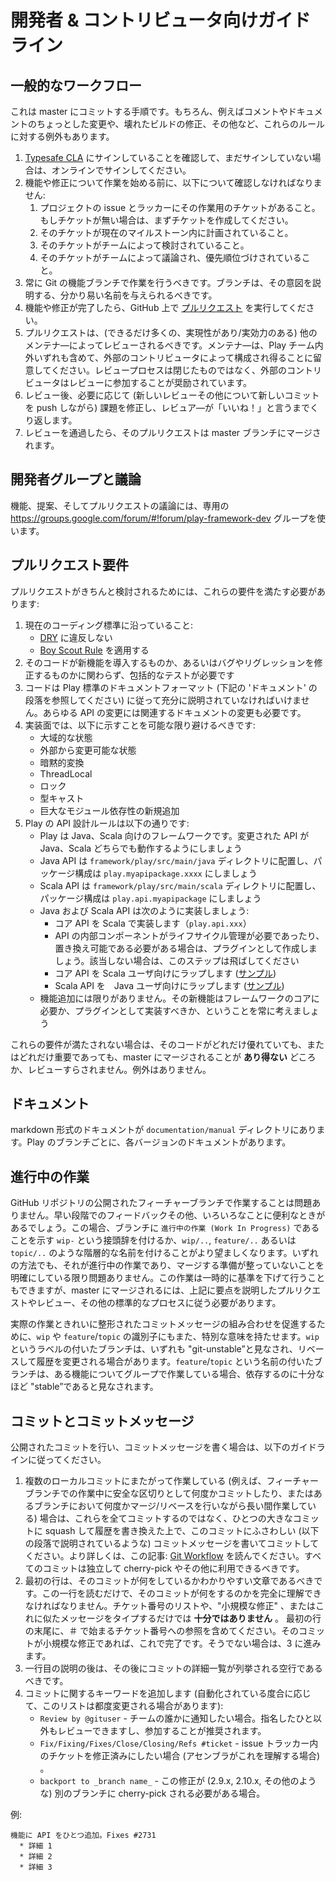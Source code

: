 <!-- translated -->
<!-- # Developer & Contributor Guidelines -->
# 開発者 & コントリビュータ向けガイドライン

<!-- ## General Workflow -->
## 一般的なワークフロー

<!-- This is the process for committing code into master. There are of course exceptions to these rules, for example minor changes to comments and documentation, fixing a broken build etc. -->
これは master にコミットする手順です。もちろん、例えばコメントやドキュメントのちょっとした変更や、壊れたビルドの修正、その他など、これらのルールに対する例外もあります。

<!-- 1. Make sure you have signed the [Typesafe CLA](http://www.typesafe.com/contribute/cla), if not, sign it online.
2. Before starting to work on a feature or a fix, you have to make sure that:
    1. There is a ticket for your work in the project's issue tracker. If not, create it first.
    2. The ticket has been scheduled for the current milestone.
    3. The ticket is estimated by the team.
    4. The ticket have been discussed and prioritized by the team.
3. You should always perform your work in a Git feature branch. The branch should be given a descriptive name that explains its intent.
4. When the feature or fix is completed you should open a [Pull Request](https://help.github.com/articles/using-pull-requests) on GitHub.
5. The Pull Request should be reviewed by other maintainers (as many as feasible/practical). Note that the maintainers can consist of outside contributors, both within and outside the Play team. Outside contributors are encouraged to participate in the review process, it is not a closed process.
6. After the review you should fix the issues as needed (pushing a new commit for new review etc.), iterating until the reviewers give their thumbs up.
7. Once the code has passed review the Pull Request can be merged into the master branch.  -->
1. [Typesafe CLA](http://www.typesafe.com/contribute/cla) にサインしていることを確認して、まだサインしていない場合は、オンラインでサインしてください。
2. 機能や修正について作業を始める前に、以下について確認しなければなりません:
    1. プロジェクトの issue とラッカーにその作業用のチケットがあること。もしチケットが無い場合は、まずチケットを作成してください。
    2. そのチケットが現在のマイルストーン内に計画されていること。
    3. そのチケットがチームによって検討されていること。
    4. そのチケットがチームによって議論され、優先順位づけされていること。
3. 常に Git の機能ブランチで作業を行うべきです。ブランチは、その意図を説明する、分かり易い名前を与えられるべきです。
4. 機能や修正が完了したら、GitHub 上で [プルリクエスト](https://help.github.com/articles/using-pull-requests) を実行してください。
5. プルリクエストは、(できるだけ多くの、実現性があり/実効力のある) 他のメンテナ―によってレビューされるべきです。メンテナ―は、Play チーム内外いずれも含めて、外部のコントリビュータによって構成され得ることに留意してください。レビュープロセスは閉じたものではなく、外部のコントリビュータはレビューに参加することが奨励されています。
6. レビュー後、必要に応じて (新しいレビューその他について新しいコミットを push しながら) 課題を修正し、レビュア―が「いいね！」と言うまでくり返します。
7. レビューを通過したら、そのプルリクエストは master ブランチにマージされます。

<!-- ## Developer group & discussions -->
## 開発者グループと議論

<!-- To discuss features, proposal and pull-requests, use the dedicated group at https://groups.google.com/forum/#!forum/play-framework-dev. -->
機能、提案、そしてプルリクエストの議論には、専用の https://groups.google.com/forum/#!forum/play-framework-dev グループを使います。

<!-- ## Pull Request Requirements -->
## プルリクエスト要件

<!-- For a Pull Request to be considered at all it has to meet these requirements: -->
プルリクエストがきちんと検討されるためには、これらの要件を満たす必要があります:

<!-- 1. Live up to the current code standard:
   - Not violate [DRY](http://programmer.97things.oreilly.com/wiki/index.php/Don%27t_Repeat_Yourself).
   - [Boy Scout Rule](http://programmer.97things.oreilly.com/wiki/index.php/The_Boy_Scout_Rule) needs to have been applied.
2. Regardless if the code introduces new features or fixes bugs or regressions, it must have comprehensive tests.
3. The code must be well documented in the Play standard documentation format (see the ‘Documentation’ section below). Each API change must have the corresponding documentation change.
4. Implementation-wise, the following things should be avoided as much as possible:
   * Global state
   * Public mutable state
   * Implicit conversions
   * ThreadLocal
   * Locks
   * Casting
   * Introducing new, heavy external dependencies
5. The Play API design rules are the following:
   * Play is a Java and Scala framework, make sure your changes are working for both API-s
   * Java APIs should go to ```framework/play/src/main/java```, package structure is ```play.myapipackage.xxxx```
   * Scala APIs should go to ```framework/play/src/main/scala```, where the package structure is ```play.api.myapipackage```
   * Java and Scala APIs should be implemented the following way:
     * implement the core API in scala (```play.api.xxx```)
     * if your component requires life cycle management or needs to be swappable, create a plugin, otherwise skip this step
     * wrap core API for scala users ([example]  (https://github.com/playframework/Play20/blob/master/framework/src/play/src/main/scala/play/api/cache/Cache.scala#L69))
     * wrap scala API for java users ([example](https://github.com/playframework/Play20/blob/master/framework/src/play/src/main/java/play/cache/Cache.java))
   * Features are forever, always think about whether a new feature really belongs to the core framework or it should be implemented as a plugin -->
1. 現在のコーディング標準に沿っていること:
   - [DRY](http://programmer.97things.oreilly.com/wiki/index.php/Don%27t_Repeat_Yourself) に違反しない
   - [Boy Scout Rule](http://programmer.97things.oreilly.com/wiki/index.php/The_Boy_Scout_Rule) を適用する
2. そのコードが新機能を導入するものか、あるいはバグやリグレッションを修正するものかに関わらず、包括的なテストが必要です
3. コードは Play 標準のドキュメントフォーマット (下記の 'ドキュメント' の段落を参照してください) に従って充分に説明されていなければいけません。あらゆる API の変更には関連するドキュメントの変更も必要です。
4. 実装面では、以下に示すことを可能な限り避けるべきです:
     * 大域的な状態
     * 外部から変更可能な状態
     * 暗黙的変換
     * ThreadLocal
     * ロック
     * 型キャスト
     * 巨大なモジュール依存性の新規追加
5. Play の API 設計ルールは以下の通りです:
   * Play は Java、Scala 向けのフレームワークです。変更された API が Java、Scala どちらでも動作するようにしましょう
   * Java API は ```framework/play/src/main/java``` ディレクトリに配置し、パッケージ構成は ```play.myapipackage.xxxx``` にしましょう
   * Scala API は ```framework/play/src/main/scala``` ディレクトリに配置し、パッケージ構成は ```play.api.myapipackage``` にしましょう
   * Java および Scala API は次のように実装しましょう:
     * コア API を Scala で実装します（```play.api.xxx```）
     * API の内部コンポーネントがライフサイクル管理が必要であったり、置き換え可能である必要がある場合は、プラグインとして作成しましょう。該当しない場合は、このステップは飛ばしてください
     * コア API を Scala ユーザ向けにラップします ([サンプル](https://github.com/playframework/Play20/blob/master/framework/src/play/src/main/scala/play/api/cache/Cache.scala#L69))
     * Scala API を　Java ユーザ向けにラップします ([サンプル](https://github.com/playframework/Play20/blob/master/framework/src/play/src/main/java/play/cache/Cache.java))
   * 機能追加には限りがありません。その新機能はフレームワークのコアに必要か、プラグインとして実装すべきか、ということを常に考えましょう

<!-- If these requirements are not met then the code should **not** be merged into master, or even reviewed - regardless of how good or important it is. No exceptions. -->
これらの要件が満たされない場合は、そのコードがどれだけ優れていても、またはどれだけ重要であっても、master にマージされることが **あり得ない** どころか、レビューすらされません。例外はありません。

<!-- ## Documentation -->
## ドキュメント

<!-- The documentation live as markdown pages into the `documentation/manual` directory. Each Play branch has it own documentation version. -->
markdown 形式のドキュメントが `documentation/manual` ディレクトリにあります。Play のブランチごとに、各バージョンのドキュメントがあります。

<!-- ## Work In Progress -->
## 進行中の作業

<!-- It is ok to work on a public feature branch in the GitHub repository. Something that can sometimes be useful for early feedback etc. If so then it is preferable to name the branch accordingly. This can be done by either prefix the name with ``wip-`` as in ‘Work In Progress’, or use hierarchical names like ``wip/..``, ``feature/..`` or ``topic/..``. Either way is fine as long as it is clear that it is work in progress and not ready for merge. This work can temporarily have a lower standard. However, to be merged into master it will have to go through the regular process outlined above, with Pull Request, review etc..  -->
GitHub リポジトリの公開されたフィーチャーブランチで作業することは問題ありません。早い段階でのフィードバックその他、いろいろなことに便利なときがあるでしょう。この場合、ブランチに `進行中の作業 (Work In Progress)` であることを示す ``wip-`` という接頭辞を付けるか、``wip/..``, ``feature/..`` あるいは ``topic/..`` のような階層的な名前を付けることがより望ましくなります。いずれの方法でも、それが進行中の作業であり、マージする準備が整っていないことを明確にしている限り問題ありません。この作業は一時的に基準を下げて行うこともできますが、master にマージされるには、上記に要点を説明したプルリクエストやレビュー、その他の標準的なプロセスに従う必要があります。

<!-- Also, to facilitate both well-formed commits and working together, the ``wip`` and ``feature``/``topic`` identifiers also have special meaning.   Any branch labelled with ``wip`` is considered “git-unstable” and may be rebased and have its history rewritten.   Any branch with ``feature``/``topic`` in the name is considered “stable” enough for others to depend on when a group is working on a feature. -->
実際の作業ときれいに整形されたコミットメッセージの組み合わせを促進するために、``wip`` や ``feature``/``topic`` の識別子にもまた、特別な意味を持たせます。``wip`` というラベルの付いたブランチは、いずれも "git-unstable”と見なされ、リベースして履歴を変更される場合があります。``feature``/``topic`` という名前の付いたブランチは、ある機能についてグループで作業している場合、依存するのに十分なほど "stable”であると見なされます。

<!-- ## Creating Commits And Writing Commit Messages -->
## コミットとコミットメッセージ

<!-- Follow these guidelines when creating public commits and writing commit messages. -->
公開されたコミットを行い、コミットメッセージを書く場合は、以下のガイドラインに従ってください。

<!-- 1. If your work spans multiple local commits (for example; if you do safe point commits while working in a feature branch or work in a branch for long time doing merges/rebases etc.) then please do not commit it all but rewrite the history by squashing the commits into a single big commit which you write a good commit message for (like discussed in the following sections). For more info read this article: [Git Workflow](http://sandofsky.com/blog/git-workflow.html). Every commit should be able to be used in isolation, cherry picked etc.
2. First line should be a descriptive sentence what the commit is doing. It should be possible to fully understand what the commit does by just reading this single line. It is **not ok** to only list the ticket number, type "minor fix" or similar. Include reference to ticket number, prefixed with #, at the end of the first line. If the commit is a small fix, then you are done. If not, go to 3.
3. Following the single line description should be a blank line followed by an enumerated list with the details of the commit.
4. Add keywords for your commit (depending on the degree of automation we reach, the list may change over time):
    * ``Review by @gituser`` - if you want to notify someone on the team. The others can, and are encouraged to participate.
    * ``Fix/Fixing/Fixes/Close/Closing/Refs #ticket`` - if you want to mark the ticket as fixed in the issue tracker (Assembla understands this).
    * ``backport to _branch name_`` - if the fix needs to be cherry-picked to another branch (like 2.9.x, 2.10.x, etc) -->
1. 複数のローカルコミットにまたがって作業している (例えば、フィーチャーブランチでの作業中に安全な区切りとして何度かコミットしたり、またはあるブランチにおいて何度かマージ/リベースを行いながら長い間作業している) 場合は、これらを全てコミットするのではなく、ひとつの大きなコミットに squash して履歴を書き換えた上で、このコミットにふさわしい (以下の段落で説明されているような) コミットメッセージを書いてコミットしてください。より詳しくは、この記事: [Git Workflow](http://sandofsky.com/blog/git-workflow.html) を読んでください。すべてのコミットは独立して cherry-pick やその他に利用できるべきです。
2. 最初の行は、そのコミットが何をしているかわかりやすい文章であるべきです。この一行を読むだけで、そのコミットが何をするのかを完全に理解できなければなりません。チケット番号のリストや、"小規模な修正" 、またはこれに似たメッセージをタイプするだけでは **十分ではありません** 。
最初の行の末尾に、＃ で始まるチケット番号への参照を含めてください。そのコミットが小規模な修正であれば、これで完了です。そうでない場合は、3 に進みます。
3. 一行目の説明の後は、その後にコミットの詳細一覧が列挙される空行であるべきです。
4. コミットに関するキーワードを追加します (自動化されている度合に応じて、このリストは都度変更される場合があります):
    * ``Review by @gituser`` - チームの誰かに通知したい場合。指名したひと以外もレビューできますし、参加することが推奨されます。
    * ``Fix/Fixing/Fixes/Close/Closing/Refs #ticket`` - issue トラッカー内のチケットを修正済みにしたい場合 (アセンブラがこれを理解する場合) 。
    * ``backport to _branch name_`` - この修正が (2.9.x, 2.10.x, その他のような) 別のブランチに cherry-pick される必要がある場合。

<!-- Example: -->
例:

<!--     Adding monadic API to Future. Fixes #2731

      * Details 1
      * Details 2
      * Details 3 -->
    機能に API をひとつ追加。Fixes #2731
      * 詳細 1
      * 詳細 2
      * 詳細 3
